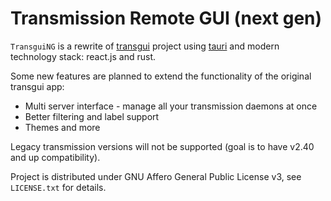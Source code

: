 # Transmission Remote GUI (next gen)

`TransguiNG` is a rewrite of [transgui](https://github.com/transmission-remote-gui/transgui)
project using [tauri](https://tauri.studio/) and modern technology stack: react.js and rust.

Some new features are planned to extend the functionality of the original transgui app:
* Multi server interface - manage all your transmission daemons at once
* Better filtering and label support
* Themes and more

Legacy transmission versions will not be supported (goal is to have v2.40 and up compatibility).

Project is distributed under GNU Affero General Public License v3, see `LICENSE.txt` for details.

